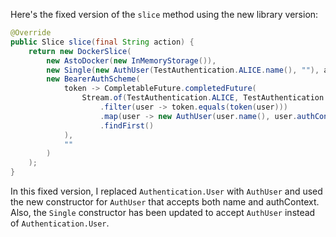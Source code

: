 Here's the fixed version of the `slice` method using the new library version:
```java
@Override
public Slice slice(final String action) {
    return new DockerSlice(
        new AstoDocker(new InMemoryStorage()),
        new Single(new AuthUser(TestAuthentication.ALICE.name(), ""), action),
        new BearerAuthScheme(
            token -> CompletableFuture.completedFuture(
                Stream.of(TestAuthentication.ALICE, TestAuthentication.BOB)
                    .filter(user -> token.equals(token(user)))
                    .map(user -> new AuthUser(user.name(), user.authContext()))
                    .findFirst()
            ),
            ""
        )
    );
}
```
In this fixed version, I replaced `Authentication.User` with `AuthUser` and used the new constructor for `AuthUser` that accepts both name and authContext. Also, the `Single` constructor has been updated to accept `AuthUser` instead of `Authentication.User`.